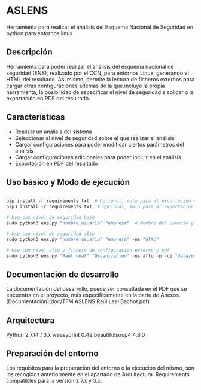 # ASLENS

Herramienta para realizar el análisis del Esquema Nacional de Seguridad en python para entornos linux

## Descripción

Herramienta para poder realizar el análisis del esquema nacional de seguridad (ENS), realizado por el CCN, para entornos Linux, generando el HTML del resultado.
Así mismo, permite la lectura de ficheros externos para cargar otras configuraciones además de la que incluye la propia herramienta,
la posibilidad de especificar el nivel de seguridad a aplicar o la exportación en PDF del resultado.

## Características

- Realizar un análisis del sistema
- Seleccionar el nivel de seguridad sobre el que realizar el análisis
- Cargar configuraciones para poder modificar ciertos parámetros del análisis
- Cargar configuraciones adicionales para poder incluir en el análisis
- Exportación en PDF del resultado

## Uso básico y Modo de ejecución

```python

pip install -r requirements.txt  # Opcional, solo para al exportación en PDF - Python 2.7.x
pip3 install -r requirements.txt  # Opcional, solo para al exportación en PDF - Python 2.7.x

# Uso con nivel de seguridad bajo
sudo python3 ens.py "nombre_usuario" "empresa"  # Nombre del usuario y empresa, parámetros obligatorios

# Uso con nivel de seguridad alto
sudo python3 ens.py "nombre_usuario" "empresa" -ns "alto"

# Uso con nivel alto y fichero de configuración externo y pdf
sudo python3 ens.py "Raúl Leal" "Organización" -ns alto -p -ce "data/extra_config.json"
```

## Documentación de desarrollo

La documentación del desarrollo, puede ser consultada en el PDF que se encuentra en el proyecto, más específicamente en la parte de Anexos.
[Documentación](doc/TFM ASLENS Raúl Leal Bachot.pdf)

## Arquitectura

Python 2.7.14 / 3.x
weasyprint 0.42
beautifulsoup4 4.8.0

## Preparación del entorno

Los requisitos para la preparación del entorno o la ejecución del mismo, son los recogidos anteriormente en el apartado de Arquitectura.
Requirements compatibles para la versión 2.7.x y 3.x.

